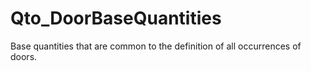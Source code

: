 # Qto_DoorBaseQuantities

Base quantities that are common to the definition of all occurrences of doors.
